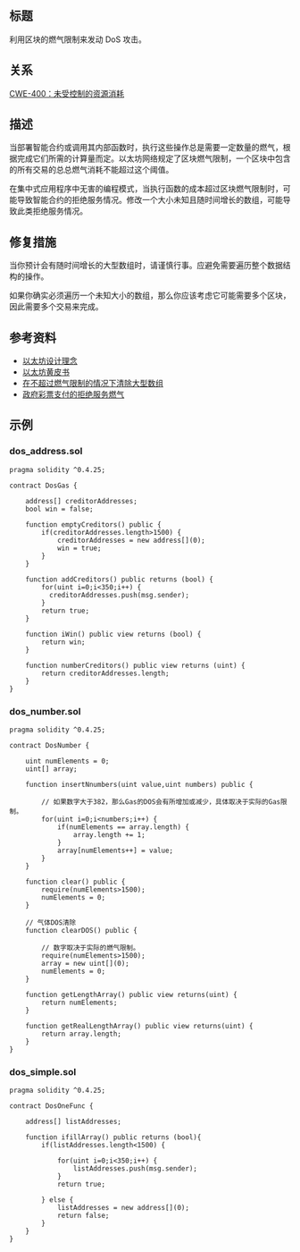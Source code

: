 ## 标题
利用区块的燃气限制来发动 DoS 攻击。

## 关系
[CWE-400：未受控制的资源消耗](https://cwe.mitre.org/data/definitions/400.html)

## 描述
当部署智能合约或调用其内部函数时，执行这些操作总是需要一定数量的燃气，根据完成它们所需的计算量而定。以太坊网络规定了区块燃气限制，一个区块中包含的所有交易的总总燃气消耗不能超过这个阈值。

在集中式应用程序中无害的编程模式，当执行函数的成本超过区块燃气限制时，可能导致智能合约的拒绝服务情况。修改一个大小未知且随时间增长的数组，可能导致此类拒绝服务情况。

## 修复措施
当你预计会有随时间增长的大型数组时，请谨慎行事。应避免需要遍历整个数据结构的操作。

如果你确实必须遍历一个未知大小的数组，那么你应该考虑它可能需要多个区块，因此需要多个交易来完成。

## 参考资料
* [以太坊设计理念](https://github.com/ethereum/wiki/wiki/Design-Rationale#gas-and-fees)
* [以太坊黄皮书](https://ethereum.github.io/yellowpaper/paper.pdf)
* [在不超过燃气限制的情况下清除大型数组](https://ethereum.stackexchange.com/questions/3373/how-to-clear-large-arrays-without-blowing-the-gas-limit)
* [政府彩票支付的拒绝服务燃气](https://www.reddit.com/r/ethereum/comments/4ghzhv/governmentals_1100_eth_jackpot_payout_is_stuck/)
## 示例
### dos_address.sol
```solidity
pragma solidity ^0.4.25;

contract DosGas {

    address[] creditorAddresses;
    bool win = false;

    function emptyCreditors() public {
        if(creditorAddresses.length>1500) {
            creditorAddresses = new address[](0);
            win = true;
        }
    }

    function addCreditors() public returns (bool) {
        for(uint i=0;i<350;i++) {
          creditorAddresses.push(msg.sender);
        }
        return true;
    }

    function iWin() public view returns (bool) {
        return win;
    }

    function numberCreditors() public view returns (uint) {
        return creditorAddresses.length;
    }
}
```
### dos_number.sol
```solidity
pragma solidity ^0.4.25;

contract DosNumber {

    uint numElements = 0;
    uint[] array;

    function insertNnumbers(uint value,uint numbers) public {

        // 如果数字大于382，那么Gas的DOS会有所增加或减少，具体取决于实际的Gas限制。
        for(uint i=0;i<numbers;i++) {
            if(numElements == array.length) {
                array.length += 1;
            }
            array[numElements++] = value;
        }
    }

    function clear() public {
        require(numElements>1500);
        numElements = 0;
    }

    // 气体DOS清除
    function clearDOS() public {

        // 数字取决于实际的燃气限制。
        require(numElements>1500);
        array = new uint[](0);
        numElements = 0;
    }

    function getLengthArray() public view returns(uint) {
        return numElements;
    }

    function getRealLengthArray() public view returns(uint) {
        return array.length;
    }
}
```

### dos_simple.sol

```solidity
pragma solidity ^0.4.25;

contract DosOneFunc {

    address[] listAddresses;

    function ifillArray() public returns (bool){
        if(listAddresses.length<1500) {

            for(uint i=0;i<350;i++) {
                listAddresses.push(msg.sender);
            }
            return true;

        } else {
            listAddresses = new address[](0);
            return false;
        }
    }
}
```
